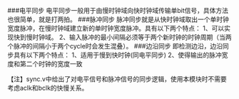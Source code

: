 ###电平同步
电平同步一般用于由慢时钟域向快时钟域传输单bit信号，具体方法也很简单，就是打两拍。
###脉冲同步
脉冲同步就是从快时钟域取出一个单时钟宽度脉冲，在慢时钟域建立新的单时钟宽度脉冲。具有以下两个特点：
1、可以实现快到慢时钟域。
2、输入脉冲的最小间隔必须等于两个新时钟的时钟周期（当两个脉冲的间隔小于两个cycle时会发生混叠）。 
###边沿同步
即检测边沿，边沿同步具有以下两个特点：
1、适用于慢到快时钟(同电平同步)
2、使得输出的脉冲宽度和第二个时钟的宽度一致

【注】sync.v中给出了对电平信号和脉冲信号的同步逻辑，使用本模块时不需要考虑aclk和bclk的快慢关系。